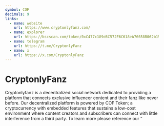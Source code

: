 ```yaml
---
symbol: COF
decimals: 9
links:
  - name: website
    url: https://www.cryptonlyfanz.com/
  - name: explorer
    url: https://bscscan.com/token/0xC477c189d6C572F6C618eA76658B062b1530224c
  - name: telegram
    url: https://t.me/CryptonlyFanz
  - name: x
    url: https://x.com/CryptonlyFanz
---
```


# CryptonlyFanz

Cryptonlyfanz is a decentralized social network dedicated to providing a platform that connects exclusive influencer content and their fanz like never before. Our decentralized platform is powered by COF Token; a cryptocurrency with embedded features that sustains a low-cost environment where content creators and subscribers can connect with little interference from a third party. To learn more please reference our “
